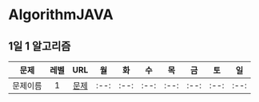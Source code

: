# AlgorithmJAVA

## 1일 1 알고리즘

|      문제      | 레벨 |                           URL                            | 월 | 화 | 수 | 목 | 금 | 토 | 일 |
| :------------: | :--: | :------------------------------------------------------: |:--:|:--:|:--:|:--:|:--:|:--:|:--:|      
|문제이름|1|[문제](https://school.programmers.co.kr/learn/courses/30/lessons/59034)|:--:|:--:|:--:|:--:|:--:|:--:|:--:|    
